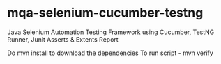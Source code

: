 # mqa-selenium-cucumber-testng
Java Selenium Automation Testing Framework using Cucumber, TestNG Runner, Junit Asserts &amp; Extents Report 

Do mvn install to download the dependencies
To run script - mvn verify
